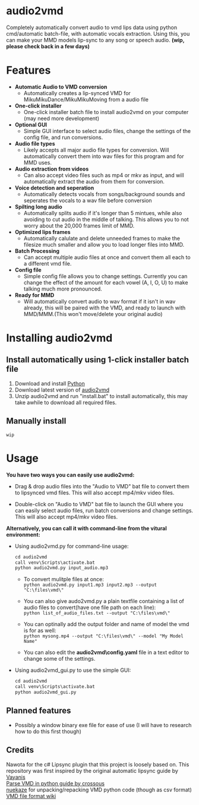 # audio2vmd
Completely automatically convert audio to vmd lips data using python cmd/automatic batch-file, with automatic vocals extraction. Using this, you can make your MMD models lip-sync to any song or speech audio. **(wip, please check back in a few days)**

# Features
- **Automatic Audio to VMD conversion**
  - Automatically creates a lip-synced VMD for MikuMikuDance/MikuMikuMoving from a audio file
- **One-click installer**
  - One-click installer batch file to install audio2vmd on your computer (may need more development)
- **Optional GUI**
  - Simple GUI interface to select audio files, change the settings of the config file, and run conversions. 
- **Audio file types**
  - Likely accepts all major audio file types for conversion. Will automatically convert them into wav files for this program and for MMD uses.
- **Audio extraction from videos**
  - Can also accept video files such as mp4 or mkv as input, and will automatically extract the audio from them for conversion. 
- **Voice detection and seperation**
  - Automatically detects vocals from songs/background sounds and seperates the vocals to a wav file before conversion
- **Spilting long audio**
  - Automatically splits audio if it's longer than 5 mintues, while also avoiding to cut audio in the middle of talking. This allows you to not worry about the 20,000 frames limit of MMD.
- **Optimized lips frames**
  - Automatically calulate and delete unneeded frames to make the filesize much smaller and allow you to load longer files into MMD.
- **Batch Processing**
  - Can accept multiple audio files at once and convert them all each to a different vmd file.
- **Config file**
  - Simple config file allows you to change settings. Currently you can change the effect of the amount for each vowel (A, I, O, U) to make talking much more pronounced.
- **Ready for MMD**
  - Will automatically convert audio to wav format if it isn't in wav already, this will be paired with the VMD, and ready to launch with MMD/MMM.(This won't move/delete your original audio)
 
# Installing audio2vmd
## Install automatically using 1-click installer batch file
1) Download and install [Python](https://www.python.org/downloads/windows/)
2) Download latest version of [audio2vmd](https://github.com/EliseWindbloom/audio2vmd/archive/refs/heads/main.zip)
3) Unzip audio2vmd and run "install.bat" to install automatically, this may take awhile to download all required files.

## Manually install
`wip`

# Usage
**You have two ways you can easily use audio2vmd:**
  - Drag & drop audio files into the "Audio to VMD" bat file to convert them to lipsynced vmd files. This will also accept mp4/mkv video files.
    
  - Double-click on "Audio to VMD" bat file to launch the GUI where you can easily select audio files, run batch conversions and change settings. This will also accept mp4/mkv video files.

**Alternatively, you can call it with command-line from the vitural environment:**  
- Using audio2vmd.py for command-line usage:  
  ```python
  cd audio2vmd  
  call venv\Scripts\activate.bat
  python audio2vmd.py input_audio.mp3
  ````
  - To convert mulitple files at once:  
  `python audio2vmd.py input1.mp3 input2.mp3 --output "C:\files\vmd\"` 

  - You can also give audo2vmd.py a plain textfile containing a list of audio files to convert(have one file path on each line):  
    `python list_of_audio_files.txt --output "C:\files\vmd\"`
    
  - You can optinally add the output folder and name of model the vmd is for as well:  
    `python mysong.mp4 --output "C:\files\vmd\" --model "My Model Name"`
    
  - You can also edit the **audio2vmd\config.yaml** file in a text editor to change some of the settings.
    
- Using audio2vmd_gui.py to use the simple GUI:  
  ```python
  cd audio2vmd  
  call venv\Scripts\activate.bat
  python audio2vmd_gui.py
  ```
 
## Planned features
- Possibly a window binary exe file for ease of use (I will have to research how to do this first though)
 
## Credits
Nawota for the c# Lipsync plugin that this project is loosely based on. 
This repository was first inspired by the original automatic lipsync guide by [Vayanis](https://www.youtube.com/watch?v=ozKBYGiyPJE)  
[Parse VMD in python guide by crossous](https://www.jianshu.com/p/ae312fb53fc3)  
[nuekaze](https://github.com/nuekaze/VMD-motion-extract/tree/master) for unpacking/repacking VMD python code (though as csv format)  
[VMD file format wiki](https://mikumikudance.fandom.com/wiki/VMD_file_format)  
